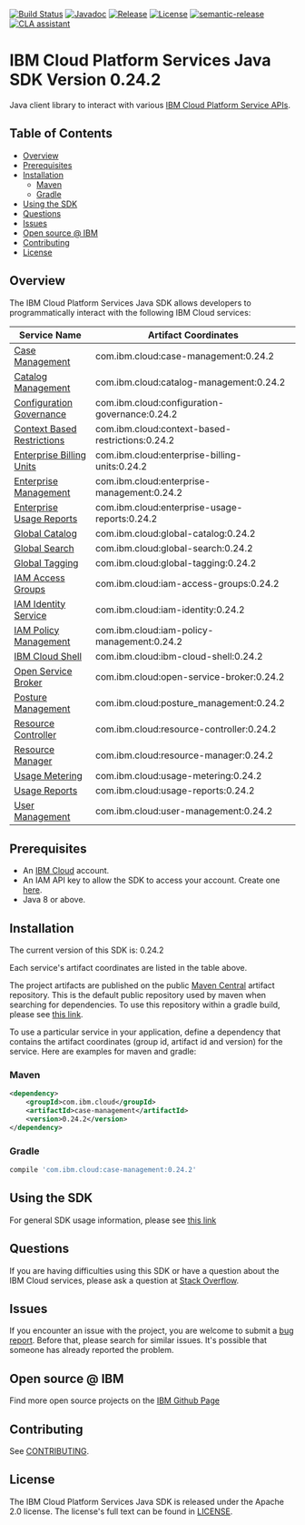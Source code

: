 [![Build Status](https://app.travis-ci.com/IBM/platform-services-java-sdk.svg?branch=main)](https://app.travis-ci.com/IBM/platform-services-java-sdk)
[![Javadoc](https://img.shields.io/static/v1?label=javadoc&message=latest&color=blue)](https://ibm.github.io/platform-services-java-sdk/docs/latest)
[![Release](https://img.shields.io/github/v/release/IBM/platform-services-java-sdk)](https://github.com/IBM/platform-services-java-sdk/releases/latest)
[![License](https://img.shields.io/badge/License-Apache%202.0-blue.svg)](https://opensource.org/licenses/Apache-2.0)
[![semantic-release](https://img.shields.io/badge/%20%20%F0%9F%93%A6%F0%9F%9A%80-semantic--release-e10079.svg)](https://github.com/semantic-release/semantic-release)
[![CLA assistant](https://cla-assistant.io/readme/badge/IBM/platform-services-java-sdk)](https://cla-assistant.io/IBM/platform-services-java-sdk)



# IBM Cloud Platform Services Java SDK Version 0.24.2

Java client library to interact with various 
[IBM Cloud Platform Service APIs](https://cloud.ibm.com/docs?tab=api-docs&category=platform_services).

## Table of Contents

<!--
  The TOC below is generated using the `markdown-toc` node package.

      https://github.com/jonschlinkert/markdown-toc

  You should regenerate the TOC after making changes to this file.

      npx markdown-toc --maxdepth 4 -i README.md
  -->

<!-- toc -->

- [Overview](#overview)
- [Prerequisites](#prerequisites)
- [Installation](#installation)
  * [Maven](#maven)
  * [Gradle](#gradle)
- [Using the SDK](#using-the-sdk)
- [Questions](#questions)
- [Issues](#issues)
- [Open source @ IBM](#open-source--ibm)
- [Contributing](#contributing)
- [License](#license)

<!-- tocstop -->

## Overview

The IBM Cloud Platform Services Java SDK allows developers to programmatically interact with the following IBM Cloud services:

Service Name | Artifact Coordinates
--- | --- 
[Case Management](https://cloud.ibm.com/apidocs/case-management?code=java) | com.ibm.cloud:case-management:0.24.2
[Catalog Management](https://cloud.ibm.com/apidocs/resource-catalog/private-catalog?code=java) | com.ibm.cloud:catalog-management:0.24.2
[Configuration Governance](https://cloud.ibm.com/apidocs/security-compliance/config?code=java) | com.ibm.cloud:configuration-governance:0.24.2
[Context Based Restrictions](https://cloud.ibm.com/apidocs/context-based-restrictions?code=java) | com.ibm.cloud:context-based-restrictions:0.24.2
[Enterprise Billing Units](https://cloud.ibm.com/apidocs/enterprise-apis/billing-unit?code=java) | com.ibm.cloud:enterprise-billing-units:0.24.2
[Enterprise Management](https://cloud.ibm.com/apidocs/enterprise-apis/enterprise?code=java) | com.ibm.cloud:enterprise-management:0.24.2
[Enterprise Usage Reports](https://cloud.ibm.com/apidocs/enterprise-apis/resource-usage-reports?code=java) | com.ibm.cloud:enterprise-usage-reports:0.24.2
[Global Catalog](https://cloud.ibm.com/apidocs/resource-catalog/global-catalog?code=java) | com.ibm.cloud:global-catalog:0.24.2
[Global Search](https://cloud.ibm.com/apidocs/search?code=java) | com.ibm.cloud:global-search:0.24.2
[Global Tagging](https://cloud.ibm.com/apidocs/tagging?code=java) | com.ibm.cloud:global-tagging:0.24.2
[IAM Access Groups](https://cloud.ibm.com/apidocs/iam-access-groups?code=java) | com.ibm.cloud:iam-access-groups:0.24.2
[IAM Identity Service](https://cloud.ibm.com/apidocs/iam-identity-token-api?code=java) | com.ibm.cloud:iam-identity:0.24.2
[IAM Policy Management](https://cloud.ibm.com/apidocs/iam-policy-management?code=java) | com.ibm.cloud:iam-policy-management:0.24.2
[IBM Cloud Shell](https://cloud.ibm.com/apidocs/cloudshell?code=java) | com.ibm.cloud:ibm-cloud-shell:0.24.2
[Open Service Broker](https://cloud.ibm.com/apidocs/resource-controller/ibm-cloud-osb-api?code=java) | com.ibm.cloud:open-service-broker:0.24.2
[Posture Management](https://cloud.ibm.com/apidocs/security-compliance/posture?code=java) | com.ibm.cloud:posture_management:0.24.2
[Resource Controller](https://cloud.ibm.com/apidocs/resource-controller/resource-controller?code=java) | com.ibm.cloud:resource-controller:0.24.2
[Resource Manager](https://cloud.ibm.com/apidocs/resource-controller/resource-manager?code=java) | com.ibm.cloud:resource-manager:0.24.2
[Usage Metering](https://cloud.ibm.com/apidocs/usage-metering?code=java) | com.ibm.cloud:usage-metering:0.24.2
[Usage Reports](https://cloud.ibm.com/apidocs/metering-reporting?code=java) | com.ibm.cloud:usage-reports:0.24.2
[User Management](https://cloud.ibm.com/apidocs/user-management?code=java) | com.ibm.cloud:user-management:0.24.2

## Prerequisites

[ibm-cloud-onboarding]: https://cloud.ibm.com/registration

* An [IBM Cloud][ibm-cloud-onboarding] account.
* An IAM API key to allow the SDK to access your account. Create one [here](https://cloud.ibm.com/iam/apikeys).
* Java 8 or above.

## Installation
The current version of this SDK is: 0.24.2

Each service's artifact coordinates are listed in the table above.

The project artifacts are published on the public [Maven Central](https://repo1.maven.org/maven2/)
artifact repository.  This is the default public repository used by maven when searching for dependencies.
To use this repository within a gradle build, please see
[this link](https://docs.gradle.org/current/userguide/declaring_repositories.html).

To use a particular service in your application, define a dependency that contains the
artifact coordinates (group id, artifact id and version) for the service.
Here are examples for maven and gradle:

### Maven

```xml
<dependency>
    <groupId>com.ibm.cloud</groupId>
    <artifactId>case-management</artifactId>
    <version>0.24.2</version>
</dependency>
```

### Gradle
```gradle
compile 'com.ibm.cloud:case-management:0.24.2'
```

## Using the SDK
For general SDK usage information, please see [this link](https://github.com/IBM/ibm-cloud-sdk-common/blob/main/README.md)

## Questions

If you are having difficulties using this SDK or have a question about the IBM Cloud services,
please ask a question at
[Stack Overflow](http://stackoverflow.com/questions/ask?tags=ibm-cloud).

## Issues
If you encounter an issue with the project, you are welcome to submit a
[bug report](https://github.com/IBM/platform-services-java-sdk/issues).
Before that, please search for similar issues. It's possible that someone has already reported the problem.

## Open source @ IBM
Find more open source projects on the [IBM Github Page](http://ibm.github.io/)

## Contributing
See [CONTRIBUTING](CONTRIBUTING.md).

## License

The IBM Cloud Platform Services Java SDK is released under the Apache 2.0 license.
The license's full text can be found in
[LICENSE](LICENSE).
